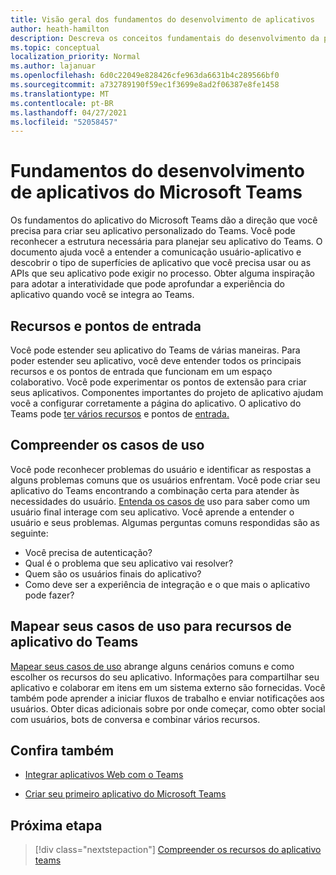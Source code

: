 ```yaml
---
title: Visão geral dos fundamentos do desenvolvimento de aplicativos
author: heath-hamilton
description: Descreva os conceitos fundamentais do desenvolvimento da plataforma teams.
ms.topic: conceptual
localization_priority: Normal
ms.author: lajanuar
ms.openlocfilehash: 6d0c22049e828426cfe963da6631b4c289566bf0
ms.sourcegitcommit: a732789190f59ec1f3699e8ad2f06387e8fe1458
ms.translationtype: MT
ms.contentlocale: pt-BR
ms.lasthandoff: 04/27/2021
ms.locfileid: "52058457"
---
```

# <a name="microsoft-teams-app-development-fundamentals"></a>Fundamentos do desenvolvimento de aplicativos do Microsoft Teams

Os fundamentos do aplicativo do Microsoft Teams dão a direção que você precisa para criar seu aplicativo personalizado do Teams. Você pode reconhecer a estrutura necessária para planejar seu aplicativo do Teams. O documento ajuda você a entender a comunicação usuário-aplicativo e descobrir o tipo de superfícies de aplicativo que você precisa usar ou as APIs que seu aplicativo pode exigir no processo. Obter alguma inspiração para adotar a interatividade que pode aprofundar a experiência do aplicativo quando você se integra ao Teams.

## <a name="capabilities-and-entry-points"></a>Recursos e pontos de entrada

Você pode estender seu aplicativo do Teams de várias maneiras. Para poder estender seu aplicativo, você deve entender todos os principais recursos e os pontos de entrada que funcionam em um espaço colaborativo. Você pode experimentar os pontos de extensão para criar seus aplicativos. Componentes importantes do projeto de aplicativo ajudam você a configurar corretamente a página do aplicativo. O aplicativo do Teams pode [ter vários recursos](../concepts/capabilities-overview.md) e pontos de [entrada.](../concepts/extensibility-points.md)

## <a name="understand-your-use-cases"></a>Compreender os casos de uso

Você pode reconhecer problemas do usuário e identificar as respostas a alguns problemas comuns que os usuários enfrentam. Você pode criar seu aplicativo do Teams encontrando a combinação certa para atender às necessidades do usuário. [Entenda os casos de](../concepts/design/understand-use-cases.md) uso para saber como um usuário final interage com seu aplicativo. Você aprende a entender o usuário e seus problemas. Algumas perguntas comuns respondidas são as seguinte:

* Você precisa de autenticação?
* Qual é o problema que seu aplicativo vai resolver?
* Quem são os usuários finais do aplicativo?
* Como deve ser a experiência de integração e o que mais o aplicativo pode fazer?

## <a name="map-your-use-cases-to-teams-app-capabilities"></a>Mapear seus casos de uso para recursos de aplicativo do Teams

[Mapear seus casos de uso](../concepts/design/map-use-cases.md) abrange alguns cenários comuns e como escolher os recursos do seu aplicativo. Informações para compartilhar seu aplicativo e colaborar em itens em um sistema externo são fornecidas. Você também pode aprender a iniciar fluxos de trabalho e enviar notificações aos usuários. Obter dicas adicionais sobre por onde começar, como obter social com usuários, bots de conversa e combinar vários recursos.

## <a name="see-also"></a>Confira também

- [Integrar aplicativos Web com o Teams](../samples/integrating-web-apps.md)

- [Criar seu primeiro aplicativo do Microsoft Teams](../build-your-first-app/build-first-app-overview.md)

## <a name="next-step"></a>Próxima etapa

> [!div class="nextstepaction"]
> [Compreender os recursos do aplicativo teams](capabilities-overview.md)

